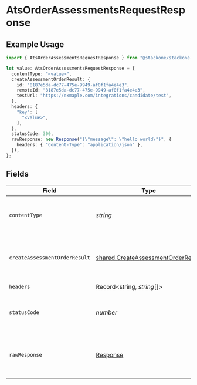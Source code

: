 # AtsOrderAssessmentsRequestResponse

## Example Usage

```typescript
import { AtsOrderAssessmentsRequestResponse } from "@stackone/stackone-client-ts/sdk/models/operations";

let value: AtsOrderAssessmentsRequestResponse = {
  contentType: "<value>",
  createAssessmentOrderResult: {
    id: "8187e5da-dc77-475e-9949-af0f1fa4e4e3",
    remoteId: "8187e5da-dc77-475e-9949-af0f1fa4e4e3",
    testUrl: "https://exmaple.com/integrations/candidate/test",
  },
  headers: {
    "key": [
      "<value>",
    ],
  },
  statusCode: 300,
  rawResponse: new Response("{\"message\": \"hello world\"}", {
    headers: { "Content-Type": "application/json" },
  }),
};
```

## Fields

| Field                                                                                           | Type                                                                                            | Required                                                                                        | Description                                                                                     |
| ----------------------------------------------------------------------------------------------- | ----------------------------------------------------------------------------------------------- | ----------------------------------------------------------------------------------------------- | ----------------------------------------------------------------------------------------------- |
| `contentType`                                                                                   | *string*                                                                                        | :heavy_check_mark:                                                                              | HTTP response content type for this operation                                                   |
| `createAssessmentOrderResult`                                                                   | [shared.CreateAssessmentOrderResult](../../../sdk/models/shared/createassessmentorderresult.md) | :heavy_minus_sign:                                                                              | The order request of the assessment for candidate.                                              |
| `headers`                                                                                       | Record<string, *string*[]>                                                                      | :heavy_check_mark:                                                                              | N/A                                                                                             |
| `statusCode`                                                                                    | *number*                                                                                        | :heavy_check_mark:                                                                              | HTTP response status code for this operation                                                    |
| `rawResponse`                                                                                   | [Response](https://developer.mozilla.org/en-US/docs/Web/API/Response)                           | :heavy_check_mark:                                                                              | Raw HTTP response; suitable for custom response parsing                                         |